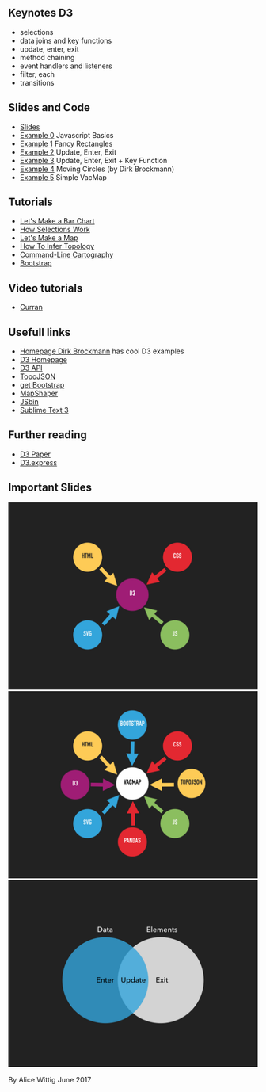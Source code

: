## Keynotes D3

* selections
* data joins and key functions
* update, enter, exit
* method chaining
* event handlers and listeners
* filter, each
* transitions

## Slides and Code

* [Slides](https://github.com/AliceWi/IntroToD3/tree/gh-pages/presentation)
* [Example 0](https://github.com/AliceWi/IntroToD3/tree/gh-pages/jsintro) Javascript Basics
* [Example 1](https://github.com/AliceWi/IntroToD3/tree/gh-pages/fancyRectangles) Fancy Rectangles
* [Example 2](https://github.com/AliceWi/IntroToD3/tree/gh-pages/d3Pattern) Update, Enter, Exit
* [Example 3](https://github.com/AliceWi/IntroToD3/tree/gh-pages/d3Pattern) Update, Enter, Exit + Key Function
* [Example 4](https://github.com/AliceWi/IntroToD3/tree/gh-pages/movingCircles) Moving Circles (by Dirk Brockmann)
* [Example 5](https://github.com/AliceWi/IntroToD3/tree/gh-pages/simpleVacMap) Simple VacMap

## Tutorials

* [Let's Make a Bar Chart](https://bost.ocks.org/mike/bar/)
* [How Selections Work](https://bost.ocks.org/mike/selection/)
* [Let's Make a Map](https://bost.ocks.org/mike/map/)
* [How To Infer Topology](https://bost.ocks.org/mike/topology/)
* [Command-Line Cartography](https://medium.com/@mbostock/command-line-cartography-part-1-897aa8f8ca2c)
* [Bootstrap](https://www.w3schools.com/bootstrap/)

## Video tutorials

* [Curran](https://www.youtube.com/watch?v=8jvoTV54nXw)

## Usefull links

* [Homepage Dirk Brockmann](http://rocs.hu-berlin.de/) has cool D3 examples
* [D3 Homepage](https://www.d3js.org)
* [D3 API](https://github.com/d3/d3/blob/master/API.md)
* [TopoJSON](https://github.com/topojson/topojson)
* [get Bootstrap](https://www.getbootstrap.com/)
* [MapShaper](https://www.mapshaper.org/)
* [JSbin](https://jsbin.com/)
* [Sublime Text 3](https://www.sublimetext.com/)

## Further reading

* [D3 Paper](https://www.vis.stanford.edu/papers/d3)
* [D3.express](https://medium.com/@mbostock/a-better-way-to-code-2b1d2876a3a0)

## Important Slides

![](importantSlides/d3bubbles.jpeg)
![](importantSlides/vacmapbubbles.jpeg)
![](importantSlides/datajoin.jpeg)

By Alice Wittig June 2017
